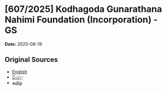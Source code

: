 # [607/2025] Kodhagoda Gunarathana Nahimi Foundation (Incorporation) - GS

**Date:** 2025-06-19

## Original Sources

- [English](https://documents.gov.lk/view/bills/2025/6/607-2025_E.pdf)
- [සිංහල](https://documents.gov.lk/view/bills/2025/6/607-2025_S.pdf)
- [தமிழ்](https://documents.gov.lk/view/bills/2025/6/607-2025_T.pdf)
